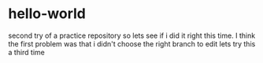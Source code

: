 # hello-world
second try of a practice repository
so lets see if i did it right this time. 
I think the first problem was that i didn't choose the right branch to edit
lets try this a third time
